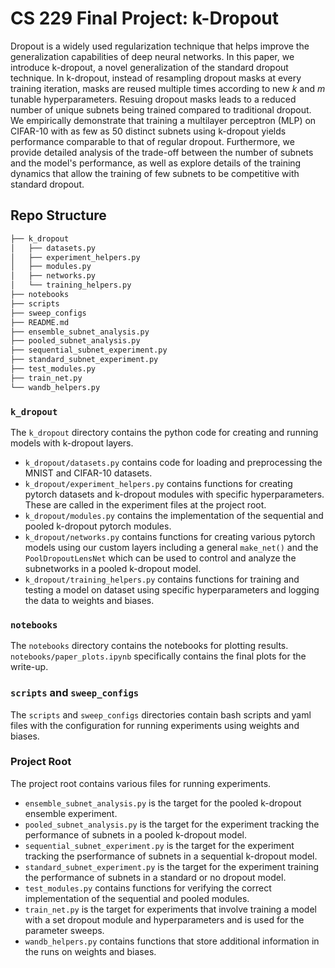 # CS 229 Final Project: k-Dropout

Dropout is a widely used regularization technique that helps improve the generalization capabilities of deep neural networks. In this paper, we introduce k-dropout, a novel generalization of the standard dropout technique. In k-dropout, instead of resampling dropout masks at every training iteration, masks are reused multiple times according to new $k$ and $m$ tunable hyperparameters. Resuing dropout masks leads to a reduced number of unique subnets being trained compared to traditional dropout. We empirically demonstrate that training a multilayer perceptron (MLP) on CIFAR-10 with as few as 50 distinct subnets using k-dropout yields performance comparable to that of regular dropout. Furthermore, we provide detailed analysis of the trade-off between the number of subnets and the model's performance, as well as explore details of the training dynamics that allow the training of few subnets to be competitive with standard dropout.

## Repo Structure

```bash
├── k_dropout
│   ├── datasets.py
│   ├── experiment_helpers.py
│   ├── modules.py
│   ├── networks.py
│   └── training_helpers.py
├── notebooks
├── scripts
├── sweep_configs
├── README.md
├── ensemble_subnet_analysis.py
├── pooled_subnet_analysis.py
├── sequential_subnet_experiment.py
├── standard_subnet_experiment.py
├── test_modules.py
├── train_net.py
└── wandb_helpers.py
```

### `k_dropout`

The `k_dropout` directory contains the python code for creating and running models with k-dropout layers.

- `k_dropout/datasets.py` contains code for loading and preprocessing the MNIST and CIFAR-10 datasets.
- `k_dropout/experiment_helpers.py` contains functions for creating pytorch datasets and k-dropout modules with specific hyperparameters. These are called in the experiment files at the project root.
- `k_dropout/modules.py` contains the implementation of the sequential and pooled k-dropout pytorch modules. 
- `k_dropout/networks.py` contains functions for creating various pytorch models using our custom layers including a general `make_net()` and the `PoolDropoutLensNet` which can be used to control and analyze the subnetworks in a pooled k-dropout model.
- `k_dropout/training_helpers.py` contains functions for training and testing a model on dataset using specific hyperparameters and logging the data to weights and biases.

### `notebooks`

The `notebooks` directory contains the notebooks for plotting results. `notebooks/paper_plots.ipynb` specifically contains the final plots for the write-up.

### `scripts` and `sweep_configs`

The `scripts` and `sweep_configs` directories contain bash scripts and yaml files with the configuration for running experiments using weights and biases. 

### Project Root

The project root contains various files for running experiments.

- `ensemble_subnet_analysis.py` is the target for the pooled k-dropout ensemble experiment. 
- `pooled_subnet_analysis.py` is the target for the experiment tracking the performance of subnets in a pooled k-dropout model.
- `sequential_subnet_experiment.py` is the target for the experiment tracking the pserformance of subnets in a sequential k-dropout model.
- `standard_subnet_experiment.py` is the target for the experiment training the performance of subnets in a standard or no dropout model.
- `test_modules.py` contains functions for verifying the correct implementation of the sequential and pooled modules.
- `train_net.py` is the target for experiments that involve training a model with a set dropout module and hyperparameters and is used for the parameter sweeps.
- `wandb_helpers.py` contains functions that store additional information in the runs on weights and biases.

